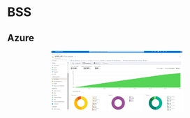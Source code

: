 # BSS

## Azure

<p align="middle">
    <img src="/Docs/Images/BSS/BSS.PNG" alt="BSS" width="60%" height="60%">
</p>

